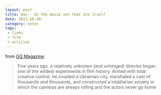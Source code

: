 ```yaml
---
layout: post
title: Dau - On the movie set that ate itself
date: 2011-10-30
category: notes
tags:
 - links
 - film
 - articles
---
```


<p>from <a class="offsite-link-inline" href="http://www.gq.com/entertainment/movies-and-tv/201111/movie-set-that-ate-itself-dau-ilya-khrzhanovsky?printable=true" target="_blank">GQ Magazine</a>:</p>
<blockquote>
<p>Five years ago, a relatively unknown (and unhinged) director began one of the wildest experiments in film history. Armed with total creative control, he invaded a Ukrainian city, marshaled a cast of thousands and thousands, and constructed a totalitarian society in which the cameras are always rolling and the actors never go home</p>
</blockquote>

